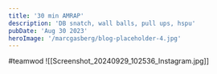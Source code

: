 ```yaml
---
title: '30 min AMRAP'
description: 'DB snatch, wall balls, pull ups, hspu'
pubDate: 'Aug 30 2023'
heroImage: '/marcgasberg/blog-placeholder-4.jpg'
---
```

#teamwod 
![[Screenshot_20240929_102536_Instagram.jpg]]
